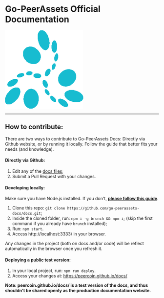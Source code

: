 # Go-PeerAssets Official Documentation

![alt text](https://github.com/captainbuckkets/go-peerassets-docs/blob/master/public/img/go-peerassets.png "Logo Title Text 1")


----

## How to contribute:

There are two ways to contribute to Go-PeerAssets Docs: Directly via Github website, or by running it locally. Follow the guide that better fits your needs (and knowledge).

#### Directly via Github:

1. Edit any of the [docs files](https://github.com/peercoin/docs/tree/master/app/assets/docs);
2. Submit a Pull Request with your changes.

#### Developing locally:

Make sure you have Node.js installed. If you don't, [**please follow this guide**](https://gist.github.com/kazzkiq/fe702215173e795d49d0c1ffbea363b5).

1. Clone this repo: `git clone https://github.com/go-peerassets-docs/docs.git`;
2. Inside the cloned folder, run: `npm i -g brunch && npm i`; (skip the first command if you already have `brunch` installed);
3. Run: `npm start`.
4. Access http://localhost:3333/ in your browser.

Any changes in the project (both on docs and/or code) will be reflect automatically in the browser once you refresh it.

#### Deploying a public test version:

1. In your local project, run: `npm run deploy`.
2. Access your changes at: https://peercoin.github.io/docs/

**Note: peercoin.github.io/docs/ is a test version of the docs, and thus shouldn't be shared openly as the production documentation website.**

####